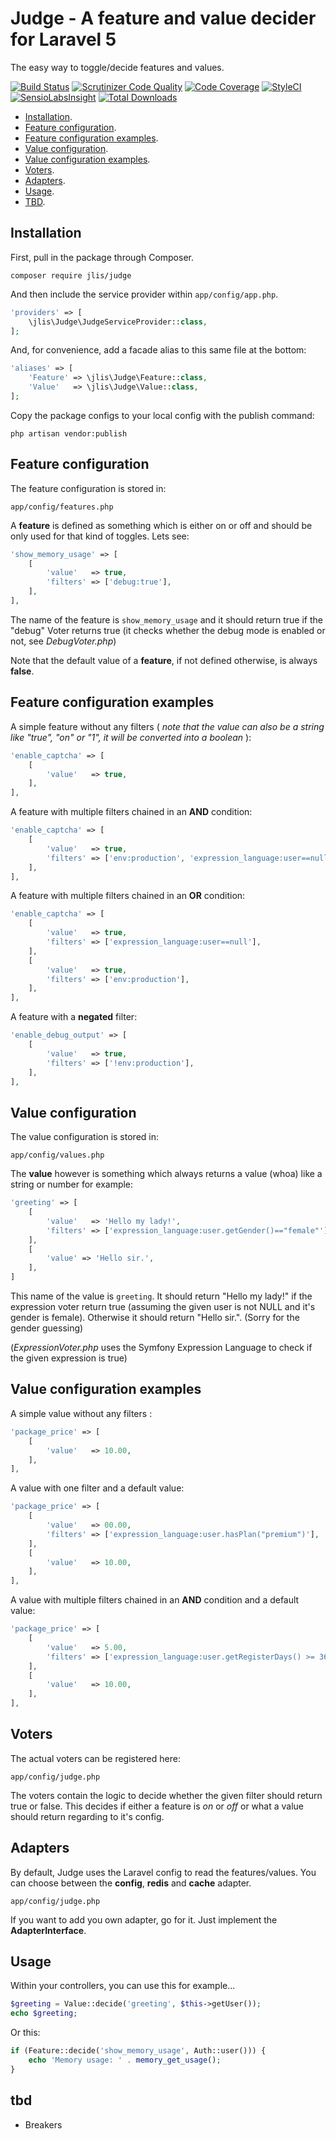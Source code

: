 # Judge - A feature and value decider for Laravel 5 

The easy way to toggle/decide features and values.

[![Build Status](https://travis-ci.org/jlis/judge.svg?branch=master)](https://travis-ci.org/jlis/judge)
[![Scrutinizer Code Quality](https://scrutinizer-ci.com/g/jlis/judge/badges/quality-score.png?b=master)](https://scrutinizer-ci.com/g/jlis/judge/?branch=master)
[![Code Coverage](https://scrutinizer-ci.com/g/jlis/judge/badges/coverage.png?b=master)](https://scrutinizer-ci.com/g/jlis/judge/?branch=master)
[![StyleCI](https://styleci.io/repos/33918409/shield)](https://styleci.io/repos/33918409)
[![SensioLabsInsight](https://insight.sensiolabs.com/projects/db926e8a-da62-41ef-b689-77e9f48cf765/mini.png)](https://insight.sensiolabs.com/projects/db926e8a-da62-41ef-b689-77e9f48cf765)
[![Total Downloads](https://poser.pugx.org/jlis/judge/downloads)](https://packagist.org/packages/jlis/judge)

- [Installation](#installation).
- [Feature configuration](#features).
- [Feature configuration examples](#featuresExamples).
- [Value configuration](#values).
- [Value configuration examples](#valuesExamples).
- [Voters](#voters).
- [Adapters](#adapters).
- [Usage](#usage).
- [TBD](#tbd).


<a id="installation"></a>
## Installation

First, pull in the package through Composer.

```
composer require jlis/judge
```

And then include the service provider within `app/config/app.php`.

```php
'providers' => [
    \jlis\Judge\JudgeServiceProvider::class,
];
```

And, for convenience, add a facade alias to this same file at the bottom:

```php
'aliases' => [
    'Feature' => \jlis\Judge\Feature::class,
    'Value'   => \jlis\Judge\Value::class,
];
```

Copy the package configs to your local config with the publish command:

```
php artisan vendor:publish
```

<a id="features"></a>
## Feature configuration

The feature configuration is stored in:

```
app/config/features.php
```

A **feature** is defined as something which is either on or off and should be only used for that kind of toggles. Lets see:

```php
'show_memory_usage' => [
    [
        'value'   => true,
        'filters' => ['debug:true'],
    ],
],
```

The name of the feature is `show_memory_usage` and it should return true if the "debug" Voter returns true (it checks whether the debug mode is enabled or not, see *DebugVoter.php*)

Note that the default value of a **feature**, if not defined otherwise, is always **false**.

<a id="featuresExamples"></a>
## Feature configuration examples

A simple feature without any filters ( *note that the value can also be a string like "true", "on" or "1", it will be converted into a boolean* ):

```php
'enable_captcha' => [
    [
        'value'   => true,
    ],
],
```

A feature with multiple filters chained in an **AND** condition:

```php
'enable_captcha' => [
    [
        'value'   => true,
        'filters' => ['env:production', 'expression_language:user==null'],
    ],
],
```

A feature with multiple filters chained in an **OR** condition:

```php
'enable_captcha' => [
    [
        'value'   => true,
        'filters' => ['expression_language:user==null'],
    ],
    [
        'value'   => true,
        'filters' => ['env:production'],
    ],
],
```

A feature with a **negated** filter:

```php
'enable_debug_output' => [
    [
        'value'   => true,
        'filters' => ['!env:production'],
    ],
],
```

<a id="values"></a>
## Value configuration

The value configuration is stored in:

```
app/config/values.php
```

The **value** however is something which always returns a value (whoa) like a string or number for example:

```php
'greeting' => [
    [
        'value'   => 'Hello my lady!',
        'filters' => ['expression_language:user.getGender()=="female"'],
    ],
    [
        'value' => 'Hello sir.',
    ],
]
```

This name of the value is `greeting`. It should return "Hello my lady!" if the expression voter return true (assuming the given user is not NULL and it's gender is female). Otherwise it should return "Hello sir.".
(Sorry for the gender guessing)

(*ExpressionVoter.php* uses the Symfony Expression Language to check if the given expression is true)

<a id="valuesExamples"></a>
## Value configuration examples

A simple value without any filters :

```php
'package_price' => [
    [
        'value'   => 10.00,
    ],
],
```

A value with one filter and a default value:

```php
'package_price' => [
    [
        'value'   => 00.00,
        'filters' => ['expression_language:user.hasPlan("premium")'],
    ],
    [
        'value'   => 10.00,
    ],
],
```

A value with multiple filters chained in an **AND** condition and a default value:

```php
'package_price' => [
    [
        'value'   => 5.00,
        'filters' => ['expression_language:user.getRegisterDays() >= 365', 'made_at_least_one_purchase'],
    ],
    [
        'value'   => 10.00,
    ],
],
```

<a id="voters"></a>
## Voters

The actual voters can be registered here:

```
app/config/judge.php
```

The voters contain the logic to decide whether the given filter should return true or false. This decides if either a feature is *on* or *off* or what a value should return regarding to it's config.

<a id="adapters"></a>
## Adapters

By default, Judge uses the Laravel config to read the features/values. You can choose between the **config**, **redis** and **cache** adapter.

```
app/config/judge.php
```

If you want to add you own adapter, go for it. Just implement the **AdapterInterface**.

<a id="usage"></a>
## Usage

Within your controllers, you can use this for example...

```php
$greeting = Value::decide('greeting', $this->getUser());
echo $greeting;
```

Or this:

```php
if (Feature::decide('show_memory_usage', Auth::user())) {
    echo 'Memory usage: ' . memory_get_usage();
}
```

<a id="tbd"></a>
## tbd

- Breakers
